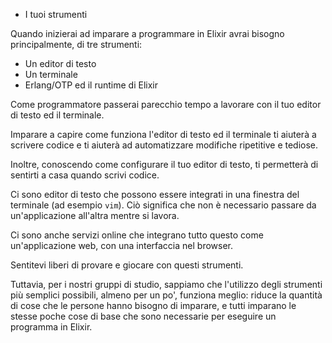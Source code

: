 - I tuoi strumenti

Quando inizierai ad imparare a programmare in Elixir avrai bisogno principalmente,
di tre strumenti:

* Un editor di testo
* Un terminale
* Erlang/OTP ed il runtime di Elixir

Come programmatore passerai parecchio tempo a lavorare con il tuo editor di
testo ed il terminale.

Imparare a capire come funziona l'editor di testo ed il terminale ti aiuterà a
scrivere codice e ti aiuterà ad automatizzare modifiche ripetitive e tediose.

Inoltre, conoscendo come configurare il tuo editor di testo, ti permetterà di
sentirti a casa quando scrivi codice.

Ci sono editor di testo che possono essere integrati in una finestra del
terminale (ad esempio `vim`).
Ciò significa che non è necessario passare da un'applicazione all'altra mentre
si lavora.

Ci sono anche servizi online che integrano tutto questo come un'applicazione
web, con una interfaccia nel browser.

Sentitevi liberi di provare e giocare con questi strumenti.

Tuttavia, per i nostri gruppi di studio, sappiamo che l'utilizzo degli strumenti
più semplici possibili, almeno per un po', funziona meglio: riduce la quantità
di cose che le persone hanno bisogno di imparare, e tutti imparano le stesse
poche cose di base che sono necessarie per eseguire un programma in Elixir.
